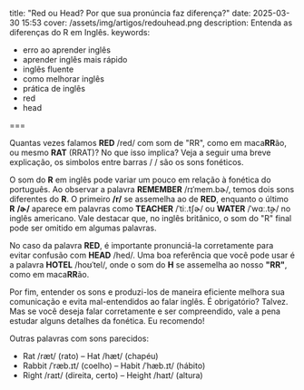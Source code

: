 title: "Red ou Head? Por que sua pronúncia faz diferença?"
date: 2025-03-30 15:53
cover: /assets/img/artigos/redouhead.png
description: Entenda as diferenças do R em Inglês.
keywords:
  - erro ao aprender inglês
  - aprender inglês mais rápido
  - inglês fluente
  - como melhorar inglês
  - prática de inglês
  - red
  - head

===

Quantas vezes falamos **RED** /red/ com som de "RR", como em maca**RR**ão, ou mesmo **RAT** (RRAT)? No que isso implica? Veja a seguir uma breve explicação, os simbolos entre barras / / são os sons fonéticos.

O som do **R** em inglês pode variar um pouco em relação à fonética do português. Ao observar a palavra **REMEMBER** /rɪˈmem.bɚ/, temos dois sons diferentes do **R**. O primeiro **/r/** se assemelha ao de **RED**, enquanto o último **R** **/ɚ/** aparece em palavras como **TEACHER** /ˈtiː.tʃɚ/ ou **WATER** /ˈwɑː.t̬ɚ/ no inglês americano. Vale destacar que, no inglês britânico, o som do "R" final pode ser omitido em algumas palavras.

No caso da palavra **RED**, é importante pronunciá-la corretamente para evitar confusão com **HEAD** /hed/. Uma boa referência que você pode usar é a palavra **HOTEL** /hoʊˈtel/, onde o som do **H** se assemelha ao nosso **"RR"**, como em maca**RR**ão.

Por fim, entender os sons e produzi-los de maneira eficiente melhora sua comunicação e evita mal-entendidos ao falar inglês. É obrigatório? Talvez. Mas se você deseja falar corretamente e ser compreendido, vale a pena estudar alguns detalhes da fonética. Eu recomendo!


Outras palavras com sons parecidos:
- Rat /ræt/ (rato) – Hat /hæt/ (chapéu)
- Rabbit /ˈræb.ɪt/ (coelho) – Habit /ˈhæb.ɪt/ (hábito)
- Right /raɪt/ (direita, certo) – Height /haɪt/ (altura)


